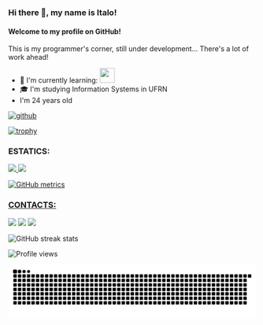 
### Hi there 👋, my name is Italo!
#### Welcome to my profile on GitHub!

This is my programmer's corner, still under development...
There's a lot of work ahead!


- :telescope:   I'm currently learning: <img src="https://cdn.jsdelivr.net/gh/devicons/devicon/icons/python/python-original-wordmark.svg" width="30" height="30"/>  
- :mortar_board:  I'm studying Information Systems in UFRN
-   I'm 24 years old


[<img src='https://cdn.jsdelivr.net/npm/simple-icons@3.0.1/icons/github.svg' alt='github' height='40'>](https://github.com/italomauricio1)  

[![trophy](https://github-profile-trophy.vercel.app/?username=italomauricio1)](https://github.com/ryo-ma/github-profile-trophy)

### ESTATICS:

<div>
<a href="https://github.com/seu-usuário-aqui">
<img height="140em" src="https://github-readme-stats.vercel.app/api?username=italomauricio1&show_icons=true&theme=cobalt&include_all_commits=true&count_private=true"/>

<img height="140em" src="https://github-readme-stats.vercel.app/api/top-langs/?username=italomauricio1&layout=compact&langs_count=7&theme=cobalt"/>
</div>

![GitHub metrics](https://metrics.lecoq.io/italomauricio1)




### CONTACTS:
<div>
<a href="https://instagram.com/italomauricio1" target="_blank"><img src="https://img.shields.io/badge/-Instagram-%23E4405F?style=for-the-badge&logo=instagram&logoColor=white" target="_blank"></a>
<a href = "mailto:italomauricio98@gmail.com"><img src="https://img.shields.io/badge/Gmail-D14836?style=for-the-badge&logo=gmail&logoColor=white" target="_blank"></a>
<a href="https://www.linkedin.com/in/italo-mauricio-26b76b15a/?originalSubdomain=br" target="_blank"><img src="https://img.shields.io/badge/-LinkedIn-%230077B5?style=for-the-badge&logo=linkedin&logoColor=white" target="_blank"></a>

  

![GitHub streak stats](https://github-readme-streak-stats.herokuapp.com/?user=italomauricio1)  

![Profile views](https://gpvc.arturio.dev/italomauricio1)  






![Snake animation](https://github.com/italomauricio1/italomauricio1/blob/output/github-contribution-grid-snake.svg)

